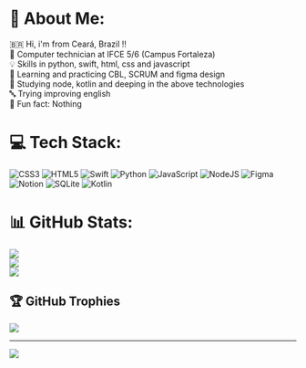 # 💫 About Me:
🇧🇷 Hi, i'm from Ceará, Brazil !!<br>🏫 Computer technician at IFCE 5/6 (Campus Fortaleza)<br>💡 Skills in python, swift, html, css and javascript<br>🔨 Learning and practicing CBL, SCRUM and figma design<br>🌱 Studying node, kotlin and deeping in the above technologies<br>🔤 Trying improving english<br>🤘 Fun fact: Nothing


# 💻 Tech Stack:
![CSS3](https://img.shields.io/badge/css3-%231572B6.svg?style=for-the-badge&logo=css3&logoColor=white) ![HTML5](https://img.shields.io/badge/html5-%23E34F26.svg?style=for-the-badge&logo=html5&logoColor=white) ![Swift](https://img.shields.io/badge/swift-F54A2A?style=for-the-badge&logo=swift&logoColor=white) ![Python](https://img.shields.io/badge/python-3670A0?style=for-the-badge&logo=python&logoColor=ffdd54) ![JavaScript](https://img.shields.io/badge/javascript-%23323330.svg?style=for-the-badge&logo=javascript&logoColor=%23F7DF1E) ![NodeJS](https://img.shields.io/badge/node.js-6DA55F?style=for-the-badge&logo=node.js&logoColor=white) 	![Figma](https://img.shields.io/badge/figma-%23F24E1E.svg?style=for-the-badge&logo=figma&logoColor=white) ![Notion](https://img.shields.io/badge/Notion-%23000000.svg?style=for-the-badge&logo=notion&logoColor=white) ![SQLite](https://img.shields.io/badge/sqlite-%2307405e.svg?style=for-the-badge&logo=sqlite&logoColor=white) ![Kotlin](https://img.shields.io/badge/kotlin-%230095D5.svg?style=for-the-badge&logo=kotlin&logoColor=white)
# 📊 GitHub Stats:
![](https://github-readme-stats.vercel.app/api?username=nicolasscarvalho&theme=gotham&hide_border=true&include_all_commits=true&count_private=true)<br/>
![](https://github-readme-streak-stats.herokuapp.com/?user=nicolasscarvalho&theme=gotham&hide_border=true)<br/>
![](https://github-readme-stats.vercel.app/api/top-langs/?username=nicolasscarvalho&theme=gotham&hide_border=true&include_all_commits=true&count_private=true&layout=compact)

## 🏆 GitHub Trophies
![](https://github-profile-trophy.vercel.app/?username=nicolasscarvalho&theme=darkhub&no-frame=true&no-bg=false&margin-w=4)

---
[![](https://visitcount.itsvg.in/api?id=nicolasscarvalho&icon=1&color=3)](https://visitcount.itsvg.in)

<!-- Proudly created with GPRM ( https://gprm.itsvg.in ) -->
